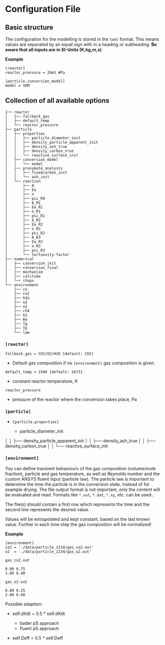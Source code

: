 # Configuration File 

## Basic structure

The configuration for the modelling is stored in the `toml` format. This means values are separated by an equal sign with in a heading or subheading. **Be aware that all inputs are in SI-Units (K,kg,m,s)**

**Example**

```
[reactor]
reactor_pressure = 20e5 #Pa

[particle.conversion_model]
model = SDM
```

## Collection of all available options

```
├── reactor
│   ├── fallback_gas
│   ├── default_temp
│   └── reactor_pressure
├── particle
│   ├── properties
│   │   ├── particle_diameter_init
│   │   ├── density_particle_apparent_init
│   │   ├── density_ash_true
│   │   ├── density_carbon_true
│   │   └── reactive_surface_init
│   ├── conversion_model
│   │   └── model
│   ├── proxymate_analysis
│   │   ├── fixedcarbon_init
│   │   └── ash_init
│   └── reaction
│       ├── A
│       ├── Ea
│       ├── n
│       ├── psi_R0
│       ├── A_R1
│       ├── Ea_R1
│       ├── n_R1
│       ├── psi_R1
│       ├── A_R2
│       ├── Ea_R2
│       ├── n_R2
│       ├── psi_R2
│       ├── A_R3
│       ├── Ea_R3
│       ├── n_R3
│       ├── psi_R3
│       └── tortuosity-factor
├── numerical
│   ├── conversion_init
│   ├── conversion_final
│   ├── mechanism
│   ├── calctime
│   └── steps
└── environment
    ├── co  
    ├── co2 
    ├── h2o 
    ├── o2  
    ├── n2 
    ├── ch4
    ├── h2 
    ├── Re 
    ├── Tg 
    ├── Tp 
    └── law
```

### `[reactor]`

`fallback_gas = CO2/O2/H2O [default: CO2]`
- Default gas composition if no `[environment]` gas composition is given.

`default_temp = 1500 [default: 1673]`
- constant reactor temperature, $\mathrm{K}$

`reactor_pressure`
- pressure of the reactor where the conversion takes place, $\mathrm{Pa}$

### `[particle]`

- `[particle.properties]`

    - particle_diameter_init



│   │   ├── density_particle_apparent_init
│   │   ├── density_ash_true
│   │   ├── density_carbon_true
│   │   └── reactive_surface_init


### `[environment]`
   
You can define transient behaviours of the gas composition (volume/mole fraction), particle and gas temperature, as well as Reynolds number and the custom ANSYS fluent input (particle law). The particle law is important to determine the time the particle is in the conversion state, instead of for example drying. The file output format is not important, only the content will be evaluated and read. Formats like `*.out`, `*.dat`, `*.xy`, etc. can be used..

The file(s) should contain a first row which represents the time and the second line represents the desired value.

Values will be extrapolated and kept constant, based on the last known value. Further in each time step the gas composition will be normalized!

**Example**

```
[environment]
co2 = './data/particle_1234/gas_co2.out'
o2  = './data/particle_1234/gas_o2.out'
```


`gas_co2.out`
```
0.00 0.75
1.00 0.40
```

`gas_o2.out`
```
0.00 0.25
2.00 0.60
```





Possible adaption:

- self.dXdt = 0.5 * self.dXdt
    - bader pS approach
    - fluent pS approach

- self.Deff = 0.5 * self.Deff




<!-- 
#.. constant porosity during conversion
adaptionfactor = 1
-->


